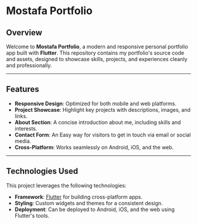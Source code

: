 # Mostafa Portfolio

## Overview

Welcome to **Mostafa Portfolio**, a modern and responsive personal portfolio app built with **Flutter**. This repository contains my portfolio's source code and assets, designed to showcase skills, projects, and experiences cleanly and professionally.


---

## Features

- **Responsive Design**: Optimized for both mobile and web platforms.
- **Project Showcase**: Highlight key projects with descriptions, images, and links.
- **About Section**: A concise introduction about me, including skills and interests.
- **Contact Form**: An Easy way for visitors to get in touch via email or social media.
- **Cross-Platform**: Works seamlessly on Android, iOS, and the web.

---

## Technologies Used

This project leverages the following technologies:

- **Framework**: [Flutter](https://flutter.dev/) for building cross-platform apps.
- **Styling**: Custom widgets and themes for a consistent design.
- **Deployment**: Can be deployed to Android, iOS, and the web using Flutter's tools.

